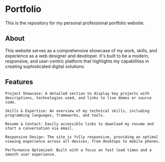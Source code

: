 # Portfolio
This is the repository for my personal professional portfolio website.

## About
This website serves as a comprehensive showcase of my work, skills, and experience as a web designer and developer. It's built to be a modern, responsive, and user-centric platform that highlights my capabilities in creating sophisticated digital solutions.

## Features
    Project Showcase: A detailed section to display key projects with descriptions, technologies used, and links to live demos or source code.

    Skills & Expertise: An overview of my technical skills, including programming languages, frameworks, and tools.

    Resume & Contact: Easily accessible links to download my resume and start a conversation via email.

    Responsive Design: The site is fully responsive, providing an optimal viewing experience across all devices, from desktops to mobile phones.

    Performance Optimized: Built with a focus on fast load times and a smooth user experience.